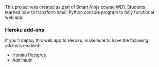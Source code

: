 This project was created as part of Smart Ninja course WD1. Students learned how to transform small Python console program to fully functional web app.

### Heroku add-ons

If you'll deploy this web app to Heroku, make sure to have the following add-ons enabled:

- Heroku Postgres
- Adminium

